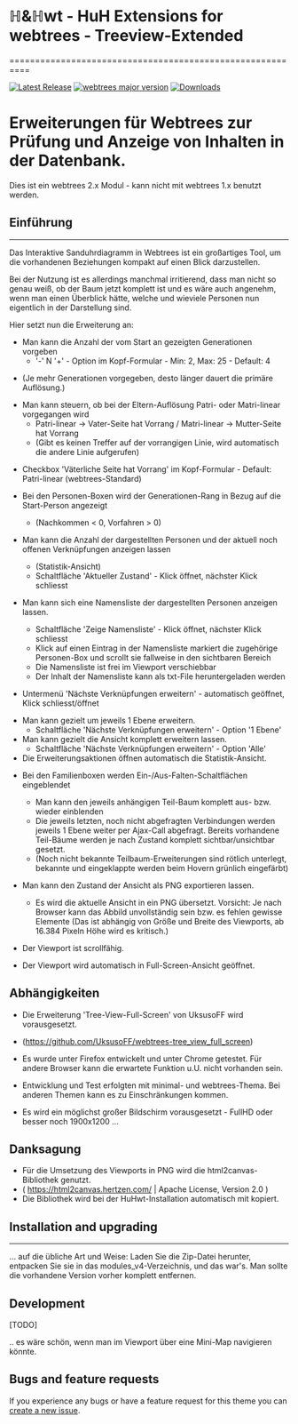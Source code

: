 # ℍ&ℍwt - HuH Extensions for webtrees - Treeview-Extended
==========================================================

[![Latest Release](https://img.shields.io/github/v/release/huhwt/huhwt-xtv)][1]
[![webtrees major version](https://img.shields.io/badge/webtrees-v2.x-green)][2]
[![Downloads](https://img.shields.io/github/downloads/huhwt/huhwt-xtv/v1.0/total)]()

# Erweiterungen für Webtrees zur Prüfung und Anzeige von Inhalten in der Datenbank.

Dies ist ein webtrees 2.x Modul - kann nicht mit webtrees 1.x benutzt werden.

## Einführung
-------------

Das Interaktive Sanduhrdiagramm in Webtrees ist ein großartiges Tool, um die vorhandenen 
Beziehungen kompakt auf einen Blick darzustellen.

Bei der Nutzung ist es allerdings manchmal irritierend, dass man nicht so genau weiß, ob
der Baum jetzt komplett ist und es wäre auch angenehm, wenn man einen Überblick hätte, welche
und wieviele Personen nun eigentlich in der Darstellung sind.

Hier setzt nun die Erweiterung an:

* Man kann die Anzahl der vom Start an gezeigten Generationen vorgeben
    - '-' N '+' - Option im Kopf-Formular   - Min: 2, Max: 25 - Default: 4
- (Je mehr Generationen vorgegeben, desto länger dauert die primäre Auflösung.)

* Man kann steuern, ob bei der Eltern-Auflösung Patri- oder Matri-linear vorgegangen wird
    - Patri-linear -> Vater-Seite hat Vorrang / Matri-linear -> Mutter-Seite hat Vorrang
    - (Gibt es keinen Treffer auf der vorrangigen Linie, wird automatisch die andere Linie aufgerufen)
- Checkbox 'Väterliche Seite hat Vorrang' im Kopf-Formular   - Default: Patri-linear (webtrees-Standard)

* Bei den Personen-Boxen wird der Generationen-Rang in Bezug auf die Start-Person angezeigt
    - (Nachkommen < 0, Vorfahren > 0)

* Man kann die Anzahl der dargestellten Personen und der aktuell noch offenen Verknüpfungen anzeigen lassen
    - (Statistik-Ansicht)
    - Schaltfläche 'Aktueller Zustand'      - Klick öffnet, nächster Klick schliesst

* Man kann sich eine Namensliste der dargestellten Personen anzeigen lassen.
    - Schaltfläche 'Zeige Namensliste'      - Klick öffnet, nächster Klick schliesst
    - Klick auf einen Eintrag in der Namensliste markiert die zugehörige Personen-Box und scrollt sie 
fallweise in den sichtbaren Bereich
    - Die Namensliste ist frei im Viewport verschiebbar
    - Der Inhalt der Namensliste kann als txt-File heruntergeladen werden

* Untermenü 'Nächste Verknüpfungen erweitern' - automatisch geöffnet, Klick schliesst/öffnet
-   Man kann gezielt um jeweils 1 Ebene erweitern.
    - Schaltfläche 'Nächste Verknüpfungen erweitern' - Option '1 Ebene'
-   Man kann gezielt die Ansicht komplett erweitern lassen.
    - Schaltfläche 'Nächste Verknüpfungen erweitern' - Option 'Alle'
- Die Erweiterungsaktionen öffnen automatisch die Statistik-Ansicht.

* Bei den Familienboxen werden Ein-/Aus-Falten-Schaltflächen eingeblendet
    - Man kann den jeweils anhängigen Teil-Baum komplett aus- bzw. wieder einblenden
    - Die jeweils letzten, noch nicht abgefragten Verbindungen werden jeweils 1 Ebene weiter per
Ajax-Call abgefragt. Bereits vorhandene Teil-Bäume werden je nach Zustand komplett 
sichtbar/unsichtbar gesetzt.
    - (Noch nicht bekannte Teilbaum-Erweiterungen sind rötlich unterlegt, bekannte und
eingeklappte werden beim Hovern grünlich eingefärbt)

* Man kann den Zustand der Ansicht als PNG exportieren lassen.
    - Es wird die aktuelle Ansicht in ein PNG übersetzt. Vorsicht: Je nach Browser kann das Abbild
unvollständig sein bzw. es fehlen gewisse Elemente (Das ist abhängig von Größe und Breite des 
Viewports, ab 16.384 Pixeln Höhe wird es kritisch.)

* Der Viewport ist scrollfähig.

* Der Viewport wird automatisch in Full-Screen-Ansicht geöffnet.

## Abhängigkeiten

* Die Erweiterung 'Tree-View-Full-Screen' von UksusoFF wird vorausgesetzt.
* (https://github.com/UksusoFF/webtrees-tree_view_full_screen)

* Es wurde unter Firefox entwickelt und unter Chrome getestet. Für andere Browser kann die erwartete Funktion 
u.U. nicht vorhanden sein.
* Entwicklung und Test erfolgten mit minimal- und webtrees-Thema. Bei anderen Themen kann es zu Einschränkungen
kommen.
* Es wird ein möglichst großer Bildschirm vorausgesetzt - FullHD oder besser noch 1900x1200 ...

## Danksagung

* Für die Umsetzung des Viewports in PNG wird die html2canvas-Bibliothek genutzt.
*   ( https://html2canvas.hertzen.com/ | Apache License, Version 2.0 )
* Die Bibliothek wird bei der HuHwt-Installation automatisch mit kopiert.

## Installation and upgrading
--------------------------

... auf die übliche Art und Weise: Laden Sie die Zip-Datei herunter, entpacken Sie sie in das modules_v4-Verzeichnis, und das war's. Man sollte die vorhandene Version vorher komplett entfernen.

Development
-------------------------

[TODO]

.. es wäre schön, wenn man im Viewport über eine Mini-Map navigieren könnte.

Bugs and feature requests
-------------------------
If you experience any bugs or have a feature request for this theme you can [create a new issue][3].

[1]: https://github.com/huhwt/huhwt-xtv/releases/latest
[2]: https://webtrees.net/download
[3]: https://github.com/huhwt/huhwt-xtv/issues?state=open